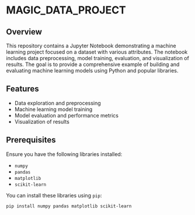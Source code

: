 # MAGIC_DATA_PROJECT

## Overview

This repository contains a Jupyter Notebook demonstrating a machine learning project focused on a dataset with various attributes. The notebook includes data preprocessing, model training, evaluation, and visualization of results. The goal is to provide a comprehensive example of building and evaluating machine learning models using Python and popular libraries.

## Features

- Data exploration and preprocessing
- Machine learning model training
- Model evaluation and performance metrics
- Visualization of results

## Prerequisites

Ensure you have the following libraries installed:

- `numpy`
- `pandas`
- `matplotlib`
- `scikit-learn`


You can install these libraries using `pip`:

```bash
pip install numpy pandas matplotlib scikit-learn 
